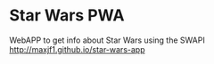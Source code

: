 # Star Wars PWA

WebAPP to get info about Star Wars using the SWAPI http://maxjf1.github.io/star-wars-app